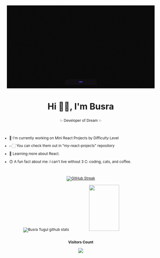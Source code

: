 <div align="center" width=480 height=270>

  ![Developer cat](./giphy.gif)

  # Hi 👋🏻, I'm Busra 
  <small>✨ Developer of Dream ✨


</div>
<br>

+ 💜  I'm currently working on Mini React Projects by Difficulty Level 
  
+  👉🏻  You can check them out in "my-react-projects" repository 
  
+  🌱  Learning more about React.
  
+  🙃 A fun fact about me: I can't live without 3 C: coding, cats, and coffee.
  

 <br>
 
<!-- <p align="center"> <a href="https://www.w3.org/html/" target="_blank" rel="noreferrer"> <img src="https://raw.githubusercontent.com/devicons/devicon/master/icons/html5/html5-original-wordmark.svg" alt="html5" width="40" height="40"/> </a><a href="https://www.w3schools.com/css/" target="_blank" rel="noreferrer"> <img src="https://raw.githubusercontent.com/devicons/devicon/master/icons/css3/css3-original-wordmark.svg" alt="css3" width="40" height="40"/> </a>  <a href="https://developer.mozilla.org/en-US/docs/Web/JavaScript" target="_blank" rel="noreferrer"> <img src="https://raw.githubusercontent.com/devicons/devicon/master/icons/javascript/javascript-original.svg" alt="javascript" width="40" height="40"/> </a> <a href="https://reactjs.org/" target="_blank" rel="noreferrer"> <img src="https://raw.githubusercontent.com/devicons/devicon/master/icons/react/react-original-wordmark.svg" alt="react" width="40" height="40"/> </a> <a href="https://getbootstrap.com" target="_blank" rel="noreferrer"> <img src="https://raw.githubusercontent.com/devicons/devicon/master/icons/bootstrap/bootstrap-plain-wordmark.svg" alt="bootstrap" width="40" height="40"/> </a>  </p> -->



<div align="center">

[![GitHub Streak](https://github-readme-streak-stats.herokuapp.com?user=BusraTugul&theme=vision-friendly-dark)](https://git.io/streak-stats)


<div>  
  <img width="49%" height="150px" src="https://github-readme-stats.vercel.app/api?username=BusraTugul&show_icons=true&count_private=false&hide_border=true&title_color=9932CC&icon_color=9932CC&text_color=c9d1d9&bg_color=0d1117" alt="Busra Tugul github stats" /> 
  <img width="44%" height="150px" src="https://github-readme-stats.vercel.app/api/top-langs/?username=BusraTugul&layout=compact&hide_border=true&title_color=9932CC&text_color=EE82EE&bg_color=0d1117" />
  </div>
</div>


<div align="center">
<br><p align="centre"><b>Visitors Count</b></p>  
<p align="center"><img align="center" src="https://profile-counter.glitch.me/{BusraTugul}/count.svg" /></p> 
<br>
</div>



